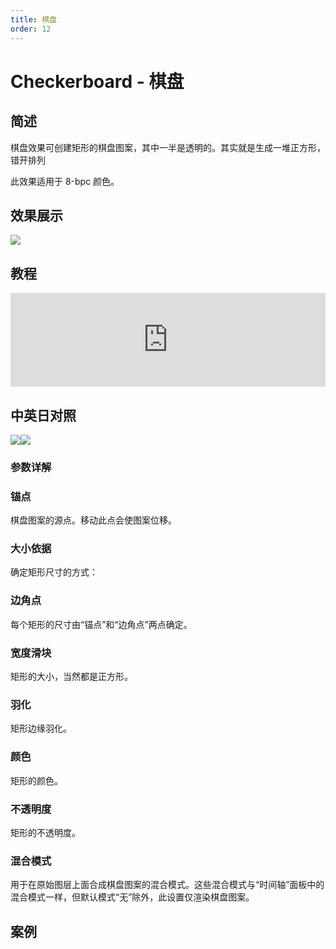 ```yaml
---
title: 棋盘
order: 12
---
```


# Checkerboard - 棋盘

## 简述

棋盘效果可创建矩形的棋盘图案，其中一半是透明的。其实就是生成一堆正方形，错开排列

此效果适用于 8-bpc 颜色。

## 效果展示

![](https://cdn.yuelili.com/20211230151127.png)

## 教程

<iframe src="https://player.bilibili.com/player.html?bvid=BV1e34y1X7Vj&page=71&high_quality=1" width="100%" allowfullscreen="allowfullscreen" frameborder="0"></iframe>

## 中英日对照

![](https://mir.yuelili.com/user/AE/effects/AE-Effects-Generate-Checkerboard.png)![](https://mir.yuelili.com/user/AE/effects/AE-Effects-Generate-Checkerboard_cn.png)

### 参数详解

### 锚点

棋盘图案的源点。移动此点会使图案位移。

### 大小依据

确定矩形尺寸的方式：

### 边角点

每个矩形的尺寸由“锚点”和“边角点”两点确定。

### 宽度滑块

矩形的大小，当然都是正方形。

### 羽化

矩形边缘羽化。

### 颜色

矩形的颜色。

### 不透明度

矩形的不透明度。

### 混合模式

用于在原始图层上面合成棋盘图案的混合模式。这些混合模式与“时间轴”面板中的混合模式一样，但默认模式“无”除外，此设置仅渲染棋盘图案。

## 案例
